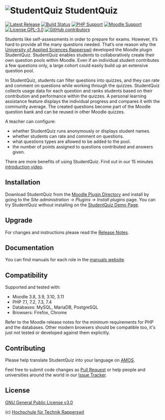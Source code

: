 # ![StudentQuiz](https://raw.githubusercontent.com/frankkoch/moodle-mod_studentquiz/master/pix/icon.svg?sanitize=true) StudentQuiz

[![Latest Release](https://img.shields.io/github/v/release/frankkoch/moodle-mod_studentquiz?sort=semver&color=orange)](https://github.com/frankkoch/moodle-mod_studentquiz/releases)
[![Build Status](https://travis-ci.org/frankkoch/moodle-mod_studentquiz.svg?branch=master)](https://travis-ci.org/frankkoch/moodle-mod_studentquiz)
[![PHP Support](https://img.shields.io/travis/php-v/frankkoch/moodle-mod_studentquiz/master)](https://travis-ci.org/frankkoch/moodle-mod_studentquiz)
[![Moodle Support](https://img.shields.io/badge/Moodle-%3E%3D%203.5-blue)](https://travis-ci.org/frankkoch/moodle-mod_studentquiz)
[![License GPL-3.0](https://img.shields.io/github/license/frankkoch/moodle-mod_studentquiz?color=lightgrey)](https://github.com/frankkoch/moodle-mod_studentquiz/blob/master/LICENSE)
[![GitHub contributors](https://img.shields.io/github/contributors/frankkoch/moodle-mod_studentquiz)](https://github.com/frankkoch/moodle-mod_studentquiz/graphs/contributors)

Students like self-assessments in order to prepare for exams. However, it’s hard to provide all the many questions
needed. That’s one reason why the [University of Applied Sciences Rapperswil](https://www.hsr.ch/de/) developed the
Moodle plugin StudentQuiz. StudentQuiz enables students to collaboratively create their own question pools within
Moodle. Even if an individual student contributes a few questions only, a large cohort could easily build up an
extensive question pool.

In StudentQuiz, students can filter questions into quizzes, and they can rate and comment on questions while working
through the quizzes. StudentQuiz collects usage data for each question and ranks students based on their contribution
and performance within the quizzes. A personal learning assistance feature displays the individual progress and compares
it with the community average. The created questions become part of the Moodle question bank and can be reused in other
Moodle quizzes.

A teacher can configure:

- whether StudentQuiz runs anonymously or displays student names.
- whether students can rate and comment on questions.
- what questions types are allowed to be added to the pool.
- the number of points assigned to questions contributed and answers given.

There are more benefits of using StudentQuiz. Find out in our 15 minutes [introduction video](https://tube.switch.ch/videos/33da1b63).

## Installation

Download StudentQuiz from the [Moodle Plugin Directory](https://moodle.org/plugins/mod_studentquiz) and install by going
to the *Site administration -> Plugins -> Install plugins* page. You can try StudentQuiz without installing on the
[StudentQuiz Demo Page](http://studentquiz.hsr.ch/).

## Upgrade

For changes and instructions please read the [Release Notes](https://github.com/frankkoch/moodle-mod_studentquiz/releases).

## Documentation

You can find manuals for each role in the [manuals website](https://docs.moodle.org/38/en/StudentQuiz_module).

## Compatibility

Supported and tested with:

- Moodle 3.8, 3.9, 3.10, 3.11
- PHP 7.1, 7.2, 7.3, 7.4
- Databases: MySQL, MariaDB, PostgreSQL
- Browsers: Firefox, Chrome

Refer to the Moodle release notes for the minimum requirements for PHP and the databases. Other modern browsers should
be compatible too, it's just not tested or developed against them explicitly.

## Contributing

Please help translate StudentQuiz into your language on [AMOS](https://lang.moodle.org/local/amos/).

Feel free to submit code changes as [Pull Request](https://github.com/frankkoch/moodle-mod_studentquiz/pulls) or help
people and universities around the world in our [Issue Tracker](https://github.com/frankkoch/moodle-mod_studentquiz/issues).

## License

[GNU General Public License v3.0](https://github.com/frankkoch/moodle-mod_studentquiz/blob/master/LICENSE)

(c) [Hochschule für Technik Rapperswil](https://www.hsr.ch/)
